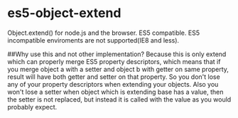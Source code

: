 es5-object-extend
====================

Object.extend() for node.js and the browser. ES5 compatible. ES5 incompatible enviroments are not supported(IE8 and less).

##Why use this and not other implementation? 
Because this is only extend which can properly merge ES5 property descriptors, which means that if you merge object a with a setter and object b with getter on same property, result will have both getter and setter on that property.
So you don't lose any of your property descriptors when extending your objects.
Also you won't lose a setter when object which is extending base has a value, then the setter is not replaced, but instead it is called with the value as you would probably expect.

